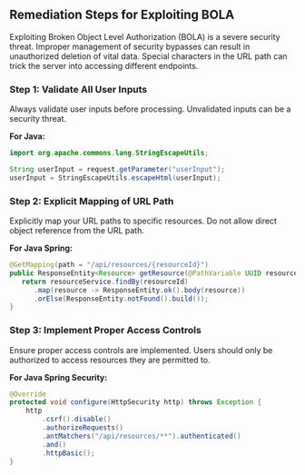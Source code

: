 

## Remediation Steps for Exploiting BOLA

Exploiting Broken Object Level Authorization (BOLA) is a severe security threat. Improper management of security bypasses can result in unauthorized deletion of vital data. Special characters in the URL path can trick the server into accessing different endpoints.

### Step 1: Validate All User Inputs
Always validate user inputs before processing. Unvalidated inputs can be a security threat.

**For Java:**
```java
import org.apache.commons.lang.StringEscapeUtils;

String userInput = request.getParameter("userInput");
userInput = StringEscapeUtils.escapeHtml(userInput);
```
 
### Step 2: Explicit Mapping of URL Path
Explicitly map your URL paths to specific resources. Do not allow direct object reference from the URL path.

**For Java Spring:**
```java
@GetMapping(path = "/api/resources/{resourceId}")
public ResponseEntity<Resource> getResource(@PathVariable UUID resourceId){
   return resourceService.findBy(resourceId)
      .map(resource -> ResponseEntity.ok().body(resource))
      .orElse(ResponseEntity.notFound().build());
}
```

### Step 3: Implement Proper Access Controls
Ensure proper access controls are implemented. Users should only be authorized to access resources they are permitted to.

**For Java Spring Security:**
```java
@Override
protected void configure(HttpSecurity http) throws Exception {
    http
        .csrf().disable()
        .authorizeRequests()
        .antMatchers("/api/resources/**").authenticated()
        .and()
        .httpBasic();
}
```